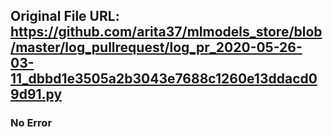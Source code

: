 ## Original File URL: https://github.com/arita37/mlmodels_store/blob/master/log_pullrequest/log_pr_2020-05-26-03-11_dbbd1e3505a2b3043e7688c1260e13ddacd09d91.py<br />

### No Error